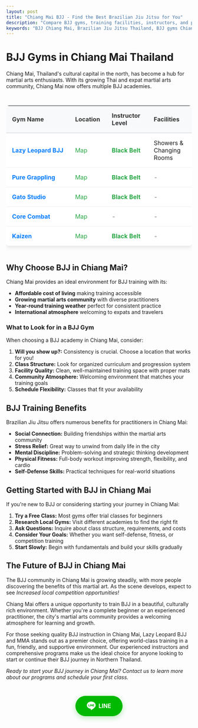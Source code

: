 ```yaml
---
layout: post
title: "Chiang Mai BJJ - Find the Best Brazilian Jiu Jitsu for You"
description: "Compare BJJ gyms, training facilities, instructors, and programs in Chiang Mai, Thailand to find the best fit for your jiu jitsu journey."
keywords: "BJJ Chiang Mai, Brazilian Jiu Jitsu Thailand, BJJ gyms Chiang Mai, martial arts Chiang Mai, BJJ training Chiang Mai"
---
```


# BJJ Gyms in Chiang Mai Thailand

Chiang Mai, Thailand's cultural capital in the north, has become a hub for martial arts enthusiasts. With its growing Thai and expat martial arts community, Chiang Mai now offers multiple BJJ academies.

<div class="bjj-gyms-table" style="margin: 2em 0; overflow-x: auto;">
  <table style="width: 100%; border-collapse: collapse; background: white; border-radius: 8px; box-shadow: 0 4px 12px rgba(0,0,0,0.1);">
    <thead>
      <tr style="background: #f8f9fa; border-bottom: 2px solid #dee2e6;">
        <th style="padding: 1em; text-align: left; font-weight: bold; color: #333; border-bottom: 2px solid #dee2e6;">Gym Name</th>
        <th style="padding: 1em; text-align: left; font-weight: bold; color: #333; border-bottom: 2px solid #dee2e6;">Location</th>
        <th style="padding: 1em; text-align: left; font-weight: bold; color: #333; border-bottom: 2px solid #dee2e6;">Instructor Level</th>
        <th style="padding: 1em; text-align: left; font-weight: bold; color: #333; border-bottom: 2px solid #dee2e6;">Facilities</th>
      </tr>
    </thead>
    <tbody>
      <tr style="border-bottom: 1px solid #eee;">
        <td style="padding: 1em; font-weight: bold; white-space: nowrap;">
          <a href="https://lazyleopardbjj.com/" target="_blank" rel="noopener noreferrer" style="color: #007bff; text-decoration: none; font-weight: bold;">Lazy Leopard BJJ</a>
        </td>
        <td style="padding: 1em;">
          <a href="https://g.co/kgs/oubgSPP" target="_blank" rel="noopener noreferrer" style="color: #28a745; text-decoration: none;">Map</a>
        </td>
        <td style="padding: 1em; color: #28a745; font-weight: bold;">Black Belt</td>
        <td style="padding: 1em;">Showers & Changing Rooms</td>
      </tr>
      <tr style="border-bottom: 1px solid #eee;">
        <td style="padding: 1em; font-weight: bold; white-space: nowrap;">
          <a href="https://www.puregrappling.org/" target="_blank" rel="noopener noreferrer" style="color: #007bff; text-decoration: none; font-weight: bold;">Pure Grappling</a>
        </td>
        <td style="padding: 1em;">
          <a href="https://g.co/kgs/rvYZ3z5" target="_blank" rel="noopener noreferrer" style="color: #28a745; text-decoration: none;">Map</a>
        </td>
        <td style="padding: 1em; color: #28a745; font-weight: bold;">Black Belt</td>
        <td style="padding: 1em; color: #6c757d;">-</td>
      </tr>
      <tr style="border-bottom: 1px solid #eee;">
        <td style="padding: 1em; font-weight: bold; white-space: nowrap;">
          <a href="https://www.instagram.com/gatostudio.bjj/?igshid=YmMyMTA2M2Y%3D" target="_blank" rel="noopener noreferrer" style="color: #007bff; text-decoration: none; font-weight: bold;">Gato Studio</a>
        </td>
        <td style="padding: 1em;">
          <a href="https://g.co/kgs/9NZxCBY" target="_blank" rel="noopener noreferrer" style="color: #28a745; text-decoration: none;">Map</a>
        </td>
        <td style="padding: 1em; color: #28a745; font-weight: bold;">Black Belt</td>
        <td style="padding: 1em; color: #6c757d;">-</td>
      </tr>
      <tr style="border-bottom: 1px solid #eee;">
        <td style="padding: 1em; font-weight: bold; white-space: nowrap;">
          <a href="https://www.corecombatchiangmai.com/" target="_blank" rel="noopener noreferrer" style="color: #007bff; text-decoration: none; font-weight: bold;">Core Combat</a>
        </td>
        <td style="padding: 1em;">
          <a href="https://g.co/kgs/ZfNSc98" target="_blank" rel="noopener noreferrer" style="color: #28a745; text-decoration: none;">Map</a>
        </td>
        <td style="padding: 1em; color: #6c757d;">-</td>
        <td style="padding: 1em; color: #6c757d;">-</td>
      </tr>
      <tr style="border-bottom: 1px solid #eee;">
        <td style="padding: 1em; font-weight: bold; white-space: nowrap;">
          <a href="https://bjjasia.com/project/kaizen-jiu-jitsu/" target="_blank" rel="noopener noreferrer" style="color: #007bff; text-decoration: none; font-weight: bold;">Kaizen</a>
        </td>
        <td style="padding: 1em;">
          <a href="https://g.co/kgs/LhHfi4N" target="_blank" rel="noopener noreferrer" style="color: #28a745; text-decoration: none;">Map</a>
        </td>
        <td style="padding: 1em; color: #28a745; font-weight: bold;">Black Belt</td>
        <td style="padding: 1em; color: #6c757d;">-</td>
      </tr>
    </tbody>
  </table>
</div>

## Why Choose BJJ in Chiang Mai?

Chiang Mai provides an ideal environment for BJJ training with its:
- **Affordable cost of living** making training accessible
- **Growing martial arts community** with diverse practitioners
- **Year-round training weather** perfect for consistent practice
- **International atmosphere** welcoming to expats and travelers

### What to Look for in a BJJ Gym

When choosing a BJJ academy in Chiang Mai, consider:

1. **Will you show up?:** Consistency is crucial. Choose a location that works for you!
2. **Class Structure:** Look for organized curriculum and progression system
3. **Facility Quality:** Clean, well-maintained training space with proper mats
4. **Community Atmosphere:** Welcoming environment that matches your training goals
5. **Schedule Flexibility:** Classes that fit your availability

## BJJ Training Benefits

Brazilian Jiu Jitsu offers numerous benefits for practitioners in Chiang Mai:

- **Social Connection:** Building friendships within the martial arts community
- **Stress Relief:** Great way to unwind from daily life in the city
- **Mental Discipline:** Problem-solving and strategic thinking development
- **Physical Fitness:** Full-body workout improving strength, flexibility, and cardio
- **Self-Defense Skills:** Practical techniques for real-world situations

## Getting Started with BJJ in Chiang Mai

If you're new to BJJ or considering starting your journey in Chiang Mai:

1. **Try a Free Class:** Most gyms offer trial classes for beginners
2. **Research Local Gyms:** Visit different academies to find the right fit
3. **Ask Questions:** Inquire about class structure, requirements, and costs
4. **Consider Your Goals:** Whether you want self-defense, fitness, or competition training
5. **Start Slowly:** Begin with fundamentals and build your skills gradually

## The Future of BJJ in Chiang Mai

The BJJ community in Chiang Mai is growing steadily, with more people discovering the benefits of this martial art. As the scene develops, expect to see *Increased local competition opportunities!* 

Chiang Mai offers a unique opportunity to train BJJ in a beautiful, culturally rich environment. Whether you're a complete beginner or an experienced practitioner, the city's martial arts community provides a welcoming atmosphere for learning and growth.

For those seeking quality BJJ instruction in Chiang Mai, Lazy Leopard BJJ and MMA stands out as a premier choice, offering world-class training in a fun, friendly, and supportive environment. Our experienced instructors and comprehensive programs make us the ideal choice for anyone looking to start or continue their BJJ journey in Northern Thailand.

*Ready to start your BJJ journey in Chiang Mai? Contact us to learn more about our programs and schedule your first class.* 

<!-- LINE Contact Section -->
<div class="line-contact-section" style="text-align: center; margin: 3em auto; max-width: 600px; padding: 0 1em;">
  <a href="https://lin.ee/iNB3drb" target="_blank" rel="noopener noreferrer" style="display: inline-flex; align-items: center; gap: 0.5em; background: #00B900; color: white; padding: 1em 2em; border-radius: 50px; text-decoration: none; font-weight: bold; font-size: 1.1em; transition: all 0.3s ease; box-shadow: 0 4px 15px rgba(0, 185, 0, 0.3);">
    <svg style="width: 24px; height: 24px; fill: currentColor;" viewBox="0 0 24 24">
      <path d="M19.365 9.863c.349 0 .63.285.63.631 0 .345-.281.63-.63.63H17.61v1.125h1.755c.349 0 .63.283.63.63 0 .344-.281.629-.63.629h-2.386c-.345 0-.627-.285-.627-.629V8.108c0-.345.282-.63.63-.63h2.386c.346 0 .627.285.627.63 0 .349-.281.63-.63.63H17.61v1.125h1.755zm-3.855 3.016c0 .27-.174.51-.432.596-.064.021-.133.031-.199.031-.211 0-.391-.09-.51-.25l-2.443-3.317v2.94c0 .344-.279.629-.631.629-.346 0-.626-.285-.626-.629V8.108c0-.27.173-.51.43-.595.06-.023.136-.033.194-.033.195 0 .375.104.495.254l2.462 3.33V8.108c0-.345.282-.63.63-.63.345 0 .63.285.63.63v4.771zm-5.741 0c0 .344-.282.629-.631.629-.345 0-.627-.285-.627-.629V8.108c0-.345.282-.63.63-.63.346 0 .628.285.628.63v4.771zm-2.466.629H4.917c-.345 0-.63-.285-.63-.629V8.108c0-.345.285-.63.63-.63.348 0 .63.285.63.63v4.141h1.756c.348 0 .629.283.629.63 0 .344-.282.629-.629.629M24 10.314C24 4.943 18.615.572 12 .572S0 4.943 0 10.314c0 4.811 4.27 8.842 10.035 9.608.391.082.923.258 1.058.59.12.301.079.766.038 1.08l-.164 1.02c-.045.301-.24 1.186 1.049.645 1.291-.539 6.916-4.078 9.436-6.975C23.176 14.393 24 12.458 24 10.314"/>
    </svg>
    LINE
  </a>
</div>